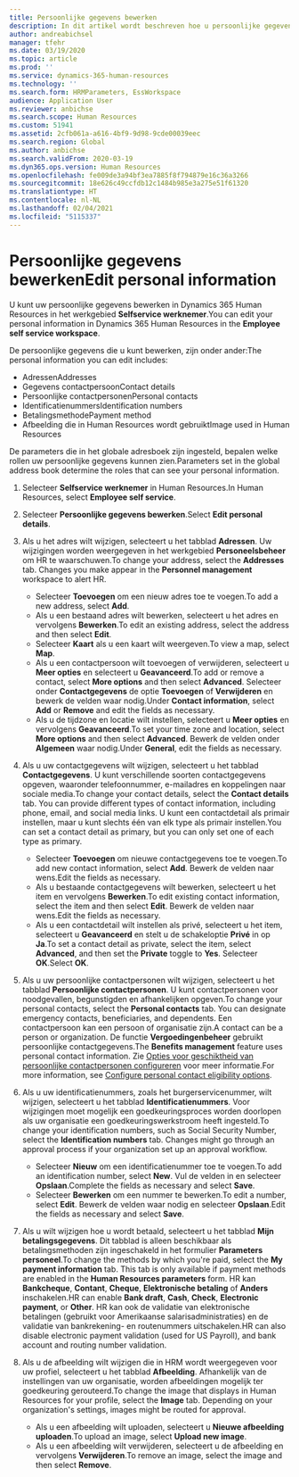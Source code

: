```yaml
---
title: Persoonlijke gegevens bewerken
description: In dit artikel wordt beschreven hoe u persoonlijke gegevens bewerkt in de selfservice voor werknemers en managers.
author: andreabichsel
manager: tfehr
ms.date: 03/19/2020
ms.topic: article
ms.prod: ''
ms.service: dynamics-365-human-resources
ms.technology: ''
ms.search.form: HRMParameters, EssWorkspace
audience: Application User
ms.reviewer: anbichse
ms.search.scope: Human Resources
ms.custom: 51941
ms.assetid: 2cfb061a-a616-4bf9-9d98-9cde00039eec
ms.search.region: Global
ms.author: anbichse
ms.search.validFrom: 2020-03-19
ms.dyn365.ops.version: Human Resources
ms.openlocfilehash: fe009de3a94bf3ea7885f8f794879e16c36a3266
ms.sourcegitcommit: 18e626c49ccfdb12c1484b985e3a275e51f61320
ms.translationtype: HT
ms.contentlocale: nl-NL
ms.lasthandoff: 02/04/2021
ms.locfileid: "5115337"
---
```

# <a name="edit-personal-information"></a><span data-ttu-id="71b03-103">Persoonlijke gegevens bewerken</span><span class="sxs-lookup"><span data-stu-id="71b03-103">Edit personal information</span></span>

<span data-ttu-id="71b03-104">U kunt uw persoonlijke gegevens bewerken in Dynamics 365 Human Resources in het werkgebied **Selfservice werknemer**.</span><span class="sxs-lookup"><span data-stu-id="71b03-104">You can edit your personal information in Dynamics 365 Human Resources in the **Employee self service workspace**.</span></span>

<span data-ttu-id="71b03-105">De persoonlijke gegevens die u kunt bewerken, zijn onder ander:</span><span class="sxs-lookup"><span data-stu-id="71b03-105">The personal information you can edit includes:</span></span>

- <span data-ttu-id="71b03-106">Adressen</span><span class="sxs-lookup"><span data-stu-id="71b03-106">Addresses</span></span>
- <span data-ttu-id="71b03-107">Gegevens contactpersoon</span><span class="sxs-lookup"><span data-stu-id="71b03-107">Contact details</span></span>
- <span data-ttu-id="71b03-108">Persoonlijke contactpersonen</span><span class="sxs-lookup"><span data-stu-id="71b03-108">Personal contacts</span></span>
- <span data-ttu-id="71b03-109">Identificatienummers</span><span class="sxs-lookup"><span data-stu-id="71b03-109">Identification numbers</span></span>
- <span data-ttu-id="71b03-110">Betalingsmethode</span><span class="sxs-lookup"><span data-stu-id="71b03-110">Payment method</span></span>
- <span data-ttu-id="71b03-111">Afbeelding die in Human Resources wordt gebruikt</span><span class="sxs-lookup"><span data-stu-id="71b03-111">Image used in Human Resources</span></span>

<span data-ttu-id="71b03-112">De parameters die in het globale adresboek zijn ingesteld, bepalen welke rollen uw persoonlijke gegevens kunnen zien.</span><span class="sxs-lookup"><span data-stu-id="71b03-112">Parameters set in the global address book determine the roles that can see your personal information.</span></span>

1. <span data-ttu-id="71b03-113">Selecteer **Selfservice werknemer** in Human Resources.</span><span class="sxs-lookup"><span data-stu-id="71b03-113">In Human Resources, select **Employee self service**.</span></span>

2. <span data-ttu-id="71b03-114">Selecteer **Persoonlijke gegevens bewerken**.</span><span class="sxs-lookup"><span data-stu-id="71b03-114">Select **Edit personal details**.</span></span>

3. <span data-ttu-id="71b03-115">Als u het adres wilt wijzigen, selecteert u het tabblad **Adressen**. Uw wijzigingen worden weergegeven in het werkgebied **Personeelsbeheer** om HR te waarschuwen.</span><span class="sxs-lookup"><span data-stu-id="71b03-115">To change your address, select the **Addresses** tab. Changes you make appear in the **Personnel management** workspace to alert HR.</span></span> 

    - <span data-ttu-id="71b03-116">Selecteer **Toevoegen** om een nieuw adres toe te voegen.</span><span class="sxs-lookup"><span data-stu-id="71b03-116">To add a new address, select **Add**.</span></span>
    - <span data-ttu-id="71b03-117">Als u een bestaand adres wilt bewerken, selecteert u het adres en vervolgens **Bewerken**.</span><span class="sxs-lookup"><span data-stu-id="71b03-117">To edit an existing address, select the address and then select **Edit**.</span></span>
    - <span data-ttu-id="71b03-118">Selecteer **Kaart** als u een kaart wilt weergeven.</span><span class="sxs-lookup"><span data-stu-id="71b03-118">To view a map, select **Map**.</span></span>
    - <span data-ttu-id="71b03-119">Als u een contactpersoon wilt toevoegen of verwijderen, selecteert u **Meer opties** en selecteert u **Geavanceerd**.</span><span class="sxs-lookup"><span data-stu-id="71b03-119">To add or remove a contact, select **More options** and then select **Advanced**.</span></span> <span data-ttu-id="71b03-120">Selecteer onder **Contactgegevens** de optie **Toevoegen** of **Verwijderen** en bewerk de velden waar nodig.</span><span class="sxs-lookup"><span data-stu-id="71b03-120">Under **Contact information**, select **Add** or **Remove** and edit the fields as necessary.</span></span>
    - <span data-ttu-id="71b03-121">Als u de tijdzone en locatie wilt instellen, selecteert u **Meer opties** en vervolgens **Geavanceerd**.</span><span class="sxs-lookup"><span data-stu-id="71b03-121">To set your time zone and location, select **More options** and then select **Advanced**.</span></span> <span data-ttu-id="71b03-122">Bewerk de velden onder **Algemeen** waar nodig.</span><span class="sxs-lookup"><span data-stu-id="71b03-122">Under **General**, edit the fields as necessary.</span></span>

4. <span data-ttu-id="71b03-123">Als u uw contactgegevens wilt wijzigen, selecteert u het tabblad **Contactgegevens**. U kunt verschillende soorten contactgegevens opgeven, waaronder telefoonnummer, e-mailadres en koppelingen naar sociale media.</span><span class="sxs-lookup"><span data-stu-id="71b03-123">To change your contact details, select the **Contact details** tab. You can provide different types of contact information, including phone, email, and social media links.</span></span> <span data-ttu-id="71b03-124">U kunt een contactdetail als primair instellen, maar u kunt slechts één van elk type als primair instellen.</span><span class="sxs-lookup"><span data-stu-id="71b03-124">You can set a contact detail as primary, but you can only set one of each type as primary.</span></span> 

    - <span data-ttu-id="71b03-125">Selecteer **Toevoegen** om nieuwe contactgegevens toe te voegen.</span><span class="sxs-lookup"><span data-stu-id="71b03-125">To add new contact information, select **Add**.</span></span> <span data-ttu-id="71b03-126">Bewerk de velden naar wens.</span><span class="sxs-lookup"><span data-stu-id="71b03-126">Edit the fields as necessary.</span></span>
    - <span data-ttu-id="71b03-127">Als u bestaande contactgegevens wilt bewerken, selecteert u het item en vervolgens **Bewerken**.</span><span class="sxs-lookup"><span data-stu-id="71b03-127">To edit existing contact information, select the item and then select **Edit**.</span></span> <span data-ttu-id="71b03-128">Bewerk de velden naar wens.</span><span class="sxs-lookup"><span data-stu-id="71b03-128">Edit the fields as necessary.</span></span>
    - <span data-ttu-id="71b03-129">Als u een contactdetail wilt instellen als privé, selecteert u het item, selecteert u **Geavanceerd** en stelt u de schakeloptie **Privé** in op **Ja**.</span><span class="sxs-lookup"><span data-stu-id="71b03-129">To set a contact detail as private, select the item, select **Advanced**, and then set the **Private** toggle to **Yes**.</span></span> <span data-ttu-id="71b03-130">Selecteer **OK**.</span><span class="sxs-lookup"><span data-stu-id="71b03-130">Select **OK**.</span></span>
  
5. <span data-ttu-id="71b03-131">Als u uw persoonlijke contactpersonen wilt wijzigen, selecteert u het tabblad **Persoonlijke contactpersonen**. U kunt contactpersonen voor noodgevallen, begunstigden en afhankelijken opgeven.</span><span class="sxs-lookup"><span data-stu-id="71b03-131">To change your personal contacts, select the **Personal contacts** tab. You can designate emergency contacts, beneficiaries, and dependents.</span></span> <span data-ttu-id="71b03-132">Een contactpersoon kan een persoon of organisatie zijn.</span><span class="sxs-lookup"><span data-stu-id="71b03-132">A contact can be a person or organization.</span></span> <span data-ttu-id="71b03-133">De functie **Vergoedingenbeheer** gebruikt persoonlijke contactgegevens.</span><span class="sxs-lookup"><span data-stu-id="71b03-133">The **Benefits management** feature uses personal contact information.</span></span> <span data-ttu-id="71b03-134">Zie [Opties voor geschiktheid van persoonlijke contactpersonen configureren](hr-benefits-setup-contact-eligibility-options.md) voor meer informatie.</span><span class="sxs-lookup"><span data-stu-id="71b03-134">For more information, see [Configure personal contact eligibility options](hr-benefits-setup-contact-eligibility-options.md).</span></span>

6. <span data-ttu-id="71b03-135">Als u uw identificatienummers, zoals het burgerservicenummer, wilt wijzigen, selecteert u het tabblad **Identificatienummers**. Voor wijzigingen moet mogelijk een goedkeuringsproces worden doorlopen als uw organisatie een goedkeuringswerkstroom heeft ingesteld.</span><span class="sxs-lookup"><span data-stu-id="71b03-135">To change your identification numbers, such as Social Security Number, select the **Identification numbers** tab. Changes might go through an approval process if your organization set up an approval workflow.</span></span>

    - <span data-ttu-id="71b03-136">Selecteer **Nieuw** om een identificatienummer toe te voegen.</span><span class="sxs-lookup"><span data-stu-id="71b03-136">To add an identification number, select **New**.</span></span> <span data-ttu-id="71b03-137">Vul de velden in en selecteer **Opslaan**.</span><span class="sxs-lookup"><span data-stu-id="71b03-137">Complete the fields as necessary and select **Save**.</span></span>
    - <span data-ttu-id="71b03-138">Selecteer **Bewerken** om een nummer te bewerken.</span><span class="sxs-lookup"><span data-stu-id="71b03-138">To edit a number, select **Edit**.</span></span> <span data-ttu-id="71b03-139">Bewerk de velden waar nodig en selecteer **Opslaan**.</span><span class="sxs-lookup"><span data-stu-id="71b03-139">Edit the fields as necessary and select **Save**.</span></span>

7. <span data-ttu-id="71b03-140">Als u wilt wijzigen hoe u wordt betaald, selecteert u het tabblad **Mijn betalingsgegevens**. Dit tabblad is alleen beschikbaar als betalingsmethoden zijn ingeschakeld in het formulier **Parameters personeel**.</span><span class="sxs-lookup"><span data-stu-id="71b03-140">To change the methods by which you're paid, select the **My payment information** tab. This tab is only available if payment methods are enabled in the **Human Resources parameters** form.</span></span> <span data-ttu-id="71b03-141">HR kan **Bankcheque**, **Contant**, **Cheque**, **Elektronische betaling** of **Anders** inschakelen.</span><span class="sxs-lookup"><span data-stu-id="71b03-141">HR can enable **Bank draft**, **Cash**, **Check**, **Electronic payment**, or **Other**.</span></span> <span data-ttu-id="71b03-142">HR kan ook de validatie van elektronische betalingen (gebruikt voor Amerikaanse salarisadministraties) en de validatie van bankrekening- en routenummers uitschakelen.</span><span class="sxs-lookup"><span data-stu-id="71b03-142">HR can also disable electronic payment validation (used for US Payroll), and bank account and routing number validation.</span></span>

8. <span data-ttu-id="71b03-143">Als u de afbeelding wilt wijzigen die in HRM wordt weergegeven voor uw profiel, selecteert u het tabblad **Afbeelding**. Afhankelijk van de instellingen van uw organisatie, worden afbeeldingen mogelijk ter goedkeuring gerouteerd.</span><span class="sxs-lookup"><span data-stu-id="71b03-143">To change the image that displays in Human Resources for your profile, select the **Image** tab. Depending on your organization's settings, images might be routed for approval.</span></span>

    - <span data-ttu-id="71b03-144">Als u een afbeelding wilt uploaden, selecteert u **Nieuwe afbeelding uploaden**.</span><span class="sxs-lookup"><span data-stu-id="71b03-144">To upload an image, select **Upload new image**.</span></span>
    - <span data-ttu-id="71b03-145">Als u een afbeelding wilt verwijderen, selecteert u de afbeelding en vervolgens **Verwijderen**.</span><span class="sxs-lookup"><span data-stu-id="71b03-145">To remove an image, select the image and then select **Remove**.</span></span>

